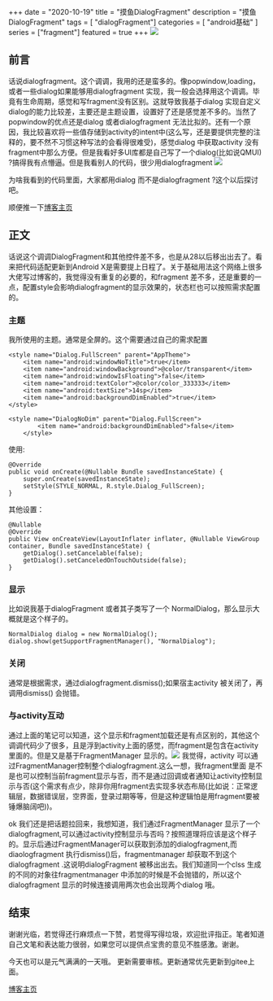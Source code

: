 +++
date = "2020-10-19"
title = "摸鱼DialogFragment"
description = "摸鱼DialogFragment"
tags = [ "dialogFragment"]
categories = [
    "android基础"
]
series = ["fragment"]
featured = true
+++
![](https://gitee.com/lalalaxiaowifi/pictures/raw/master/image/%E6%97%A5%E5%B8%B8%E6%90%AC%E7%A0%96%E5%A4%B4.png)

## 前言

话说dialogfragment。这个调调，我用的还是蛮多的。像popwindow,loading，或者一些dialog如果能够用dialogfragment 实现，我一般会选择用这个调调。毕竟有生命周期，感觉和写fragment没有区别。这就导致我基于dialog 实现自定义dialog的能力比较差，主要还是主题设置，设置好了还是感觉差不多的。当然了popwindow的优点还是dialog 或者dialogfragment 无法比拟的。还有一个原因，我比较喜欢将一些值存储到activity的intent中(这么写，还是要提供完整的注释的，要不然不习惯这种写法的会看得很难受)，感觉dialog 中获取activity 没有fragment中那么方便。但是我看好多UI库都是自己写了一个dialog(比如说QMUI) ?搞得我有点懵逼。但是我看别人的代码，很少用dialogfragment ![](https://gitee.com/lalalaxiaowifi/pictures/raw/master/image/20201020091854.png)

为啥我看到的代码里面，大家都用dialog 而不是dialogfragment ?这个以后探讨吧。

顺便推一下[博客主页](http://lalalaxiaowifi.gitee.io/pictures/) 

## 正文

话说这个调调DialogFragment和其他控件差不多，也是从28以后移出出去了。看来把代码适配更新到Android X是需要提上日程了。关于基础用法这个网络上很多大佬写过博客的，我觉得没有重复的必要的，和fragment 差不多，还是重要的一点，配置style会影响dialogfragment的显示效果的，状态栏也可以按照需求配置的。

### 主题

我所使用的主题。通常是全屏的。这个需要通过自己的需求配置

```
<style name="Dialog.FullScreen" parent="AppTheme">
    <item name="android:windowNoTitle">true</item>
    <item name="android:windowBackground">@color/transparent</item>
    <item name="android:windowIsFloating">false</item>
    <item name="android:textColor">@color/color_333333</item>
    <item name="android:textSize">14sp</item>
    <item name="android:backgroundDimEnabled">true</item>
</style>

<style name="DialogNoDim" parent="Dialog.FullScreen">
        <item name="android:backgroundDimEnabled">false</item>
    </style>
```

使用:

```
@Override
public void onCreate(@Nullable Bundle savedInstanceState) {
    super.onCreate(savedInstanceState);
    setStyle(STYLE_NORMAL, R.style.Dialog_FullScreen);
}
```

其他设置：

```
@Nullable
@Override
public View onCreateView(LayoutInflater inflater, @Nullable ViewGroup container, Bundle savedInstanceState) {
    getDialog().setCancelable(false);
    getDialog().setCanceledOnTouchOutside(false);
}
```

### 显示

比如说我基于dialogFragment 或者其子类写了一个 NormalDialog，那么显示大概就是这个样子的。

```
NormalDialog dialog = new NormalDialog();
dialog.show(getSupportFragmentManager(), "NormalDialog");
```

###  关闭

通常是根据需求，通过dialogfragment.dismiss();如果宿主activity 被关闭了，再调用dismiss() 会抛错。

### 与activity互动

通过上面的笔记可以知道，这个显示和fragment加载还是有点区别的，其他这个调调代码少了很多，且是浮到activity上面的感觉，而fragment是包含在activity里面的。但是又是基于FragmentManager 显示的。![](https://gitee.com/lalalaxiaowifi/pictures/raw/master/image/20200921111932.png) 我觉得，activity 可以通过FragmentManager控制整个dialogfragment.这么一想，我fragment里面 是不是也可以控制当前fragment显示与否，而不是通过回调或者通知让activity控制显示与否(这个需求有点少，除非你用fragment去实现多状态布局(比如说：正常逻辑层，数据错误层，空界面，登录过期等等，但是这种逻辑怕是用fragment要被锤爆脑阔吧))。



ok 我们还是把话题拉回来，我想知道，我们通过FragmentManager 显示了一个dialogfragment,可以通过activity控制显示与否吗？按照道理将应该是这个样子的。显示后通过FragmentManager可以获取到添加的dialogfragment,而diaologfragment 执行dismiss()后，fragmentmanager 却获取不到这个dialogfragment .这说明dialogFragment 被移出出去。我们知道同一个clss 生成的不同的对象往fragmentmanager 中添加的时候是不会抛错的，所以这个dialogfragment 显示的时候连接调用两次也会出现两个dialog 哦。

## 结束

谢谢光临，若觉得还行麻烦点一下赞，若觉得写得垃圾，欢迎批评指正。笔者知道自己文笔和表达能力很弱，如果您可以提供点宝贵的意见不胜感激。谢谢。

今天也可以是元气满满的一天哦。
更新需要审核。更新通常优先更新到gitee上面。

[博客主页](http://lalalaxiaowifi.gitee.io/pictures/) 

